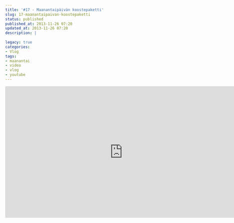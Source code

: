 ```yaml
---
title: '#17 - Maanantaipäivän koostepaketti'
slug: 17-maanantaipaivan-koostepaketti
status: published
published_at: 2013-11-26 07:20
updated_at: 2013-11-26 07:20
description: |
    
legacy: true
categories:
- Vlog
tags:
- maanantai
- video
- vlog
- youtube
---
```


<p><iframe loading="lazy" title="#17 - Maanantaipäivän koostepaketti" width="750" height="422" src="https://www.youtube.com/embed/NGIihUxLIIA?feature=oembed" frameborder="0" allow="accelerometer; autoplay; clipboard-write; encrypted-media; gyroscope; picture-in-picture" allowfullscreen></iframe></p>